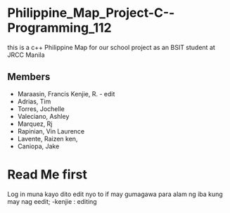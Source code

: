 # Philippine_Map_Project-C--Programming_112
this is a c++ Philippine Map for our school project as an BSIT student at JRCC Manila

## Members
- Maraasin, Francis Kenjie, R. - edit
- Adrias, Tim
- Torres, Jochelle
- Valeciano, Ashley
- Marquez, Rj
- Rapinian, Vin Laurence
- Lavente, Raizen ken,
- Caniopa, Jake
# Read Me first
Log in muna kayo dito edit nyo to if may gumagawa para alam ng iba kung may nag eedit;
-kenjie : editing


